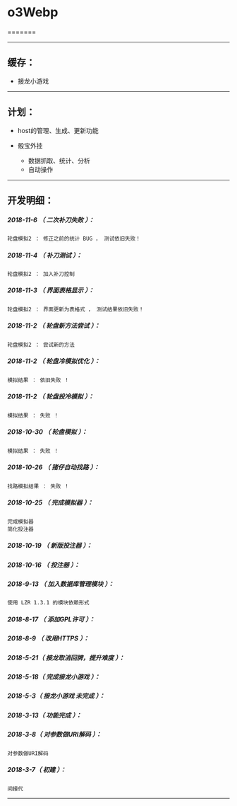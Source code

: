 # o3Webp
=======

*******************************************************************

缓存：
-------------------------------------------------------------------

- 接龙小游戏

*******************************************************************

计划：
-------------------------------------------------------------------

- host的管理、生成、更新功能

- 骰宝外挂
	- 数据抓取、统计、分析
	- 自动操作

*******************************************************************





开发明细：
-------------------------------------------------------------------

##### 2018-11-6 （ 二次补刀失败 ）：
	轮盘模拟2 ： 修正之前的统计 BUG ， 测试依旧失败！

##### 2018-11-4 （ 补刀测试 ）：
	轮盘模拟2 ： 加入补刀控制

##### 2018-11-3 （ 界面表格显示 ）：
	轮盘模拟2 ： 界面更新为表格式 ， 测试结果依旧失败！

##### 2018-11-2 （ 轮盘新方法尝试 ）：
	轮盘模拟2 ： 尝试新的方法

##### 2018-11-2 （ 轮盘冷模拟优化 ）：
	模拟结果 ： 依旧失败 ！

##### 2018-11-2 （ 轮盘投冷模拟 ）：
	模拟结果 ： 失败 ！

##### 2018-10-30 （ 轮盘模拟 ）：
	模拟结果 ： 失败 ！

##### 2018-10-26 （ 猪仔自动找路 ）：
	找路模拟结果 ： 失败 ！

##### 2018-10-25 （ 完成模拟器 ）：
	完成模拟器
	简化投注器

##### 2018-10-19 （ 新版投注器 ）：

##### 2018-10-16 （ 投注器 ）：

##### 2018-9-13 （ 加入数据库管理模块 ）：
	使用 LZR 1.3.1 的模块依赖形式

##### 2018-8-17 （ 添加GPL许可 ）：

##### 2018-8-9 （ 改用HTTPS ）：

##### 2018-5-21（ 接龙取消回牌，提升难度 ）：

##### 2018-5-18（ 完成接龙小游戏 ）：

##### 2018-5-3（ 接龙小游戏 未完成 ）：

##### 2018-3-13（ 功能完成 ）：

##### 2018-3-8（ 对参数做URI解码 ）：
	对参数做URI解码

##### 2018-3-7（ 初建 ）：
	间接代

*******************************************************************
